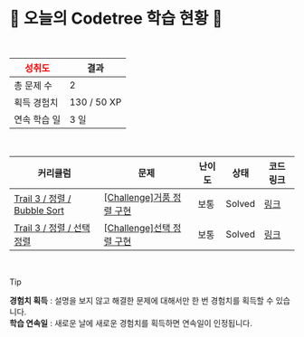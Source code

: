 # 🌲 오늘의 Codetree 학습 현황 🌲

<br />

| <span style="color:red;display:block;text-align:center;"> **성취도**</span> | 결과 |
|---|---|
| 총 문제 수 | 2 |
| 획득 경험치 | 130 / 50 XP |
| 연속 학습 일 | 3 일 |

<br />

|커리큘럼|문제|난이도|상태|코드 링크|
|---|---|---|---|---|
|[Trail 3 / 정렬 / Bubble Sort](https://www.codetree.ai/trail-info/novice-high/)|[[Challenge]거품 정렬 구현](https://www.codetree.ai/trails/complete/curated-cards/challenge-implement-bubble-sort/)|보통|Solved|[링크](https://github.com/Sololus2431/Sololus2431/blob/main/250522/%EA%B1%B0%ED%92%88%20%EC%A0%95%EB%A0%AC%20%EA%B5%AC%ED%98%84/implement-bubble-sort.py)|
|[Trail 3 / 정렬 / 선택 정렬](https://www.codetree.ai/trail-info/novice-high/)|[[Challenge]선택 정렬 구현](https://www.codetree.ai/trails/complete/curated-cards/challenge-implement-selection-sort/)|보통|Solved|[링크](https://github.com/Sololus2431/Sololus2431/blob/main/250522/%EC%84%A0%ED%83%9D%20%EC%A0%95%EB%A0%AC%20%EA%B5%AC%ED%98%84/implement-selection-sort.py)|


<br />

> [!TIP]
> **경험치 획득** : 설명을 보지 않고 해결한 문제에 대해서만 한 번 경험치를 획득할 수 있습니다.  
> **학습 연속일** : 새로운 날에 새로운 경험치를 획득하면 연속일이 인정됩니다.

